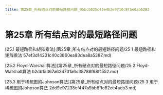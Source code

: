 ```yaml
---
title: 第25章_所有结点对的最短路径问题_95bcb825c43e4b2e9710c8fbe0ab5203
---
```


# 第25章 所有结点对的最短路径问题

[25.1 最短路径和矩阵乘法](第25章_所有结点对的最短路径问题/25 1 最短路径和矩阵乘法 57ef3d14231c40c3860ea83dea8a5387.md)

[25.2 Floyd-Warshall算法](第25章_所有结点对的最短路径问题/25 2 Floyd-Warshall算法 b2db1a367a624731a6c38788f68f1552.md)

[25.3 用于稀疏图的Johnson算法](第25章_所有结点对的最短路径问题/25 3 用于稀疏图的Johnson算法 2dd9e97238ef447a9bb6ffc82ee4acb3.md)